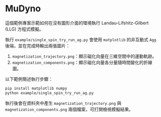# MuDyno

這個範例專案示範如何在沒有圖形介面的環境執行 Landau-Lifshitz-Gilbert (LLG) 方程式模擬。

執行 `example/single_spin_try_run_ag.py` 會使用 `matplotlib` 的非互動式 `Agg` 後端，並在完成時輸出兩張圖片：

1. `magnetization_trajectory.png`：顯示磁化向量在三維空間中的運動軌跡。
2. `magnetization_components.png`：顯示磁化向量各分量隨時間變化的折線圖。

以下範例簡述執行步驟：

```bash
pip install matplotlib numpy
python example/single_spin_try_run_ag.py
```

執行後會在資料夾中產生 `magnetization_trajectory.png` 與
`magnetization_components.png` 兩個檔案，可打開檢視模擬結果。

